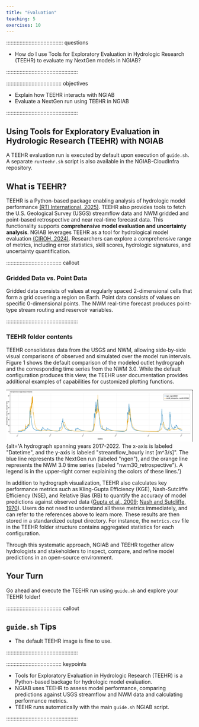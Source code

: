 ```yaml
---
title: "Evaluation"
teaching: 5
exercises: 10
---
```


:::::::::::::::::::::::::::::::::::::: questions 

- How do I use Tools for Exploratory Evaluation in Hydrologic Research (TEEHR) to evaluate my NextGen models in NGIAB?

::::::::::::::::::::::::::::::::::::::::::::::::

::::::::::::::::::::::::::::::::::::: objectives

- Explain how TEEHR interacts with NGIAB
- Evaluate a NextGen run using TEEHR in NGIAB

::::::::::::::::::::::::::::::::::::::::::::::::

## Using Tools for Exploratory Evaluation in Hydrologic Research (TEEHR) with NGIAB

A TEEHR evaluation run is executed by default upon execution of `guide.sh`. A separate `runTeehr.sh` script is also available in the NGIAB-CloudInfra repository.

## What is TEEHR?

TEEHR is a Python-based package enabling analysis of hydrologic model performance [(RTI International, 2025)](https://github.com/RTIInternational/teehr). TEEHR also provides tools to fetch the U.S. Geological Survey (USGS) streamflow data and NWM gridded and point-based retrospective and near real-time forecast data. This functionality supports **comprehensive model evaluation and uncertainty analysis**. NGIAB leverages TEEHR as a tool for hydrological model evaluation [(CIROH, 2024)](https://github.com/CIROH-UA/ngiab-teehr). Researchers can explore a comprehensive range of metrics, including error statistics, skill scores, hydrologic signatures, and uncertainty quantification. 

::::::::::::::::::::::::::::::::::::: callout

### Gridded Data vs. Point Data

Gridded data consists of values at regularly spaced 2-dimensional cells that form a grid covering a region on Earth. Point data consists of values on specific 0-dimensional points. The NWM real-time forecast produces point-type stream routing and reservoir variables.

::::::::::::::::::::::::::::::::::::::::::::::::

### TEEHR folder contents

TEEHR consolidates data from the USGS and NWM, allowing side‐by‐side visual comparisons of observed and simulated over the model run intervals. Figure 1 shows the default comparison of the modeled outlet hydrograph and the corresponding time series from the NWM 3.0. While the default configuration produces this view, the TEEHR user documentation provides additional examples of capabilities for customized plotting functions. 

![Figure 1: Comparison of the NextGen-based model (labeled "ngen"; blue line) and the NWM time series (labeled "nwm30_retrospective"; orange line) for the same location. The figure is automatically generated by the TEEHR-based analysis that accompanies the `guide.sh` script included with NGIAB and is named `timeseries_plot_streamflow_hourly_inst.html` in the `teehr` folder.](fig/fig5-1.png){alt='A hydrograph spanning years 2017-2022. The x-axis is labeled "Datetime", and the y-axis is labeled "streamflow_hourly inst [m^3/s]". The blue line represents the NextGen run (labeled "ngen"), and the orange line represents the NWM 3.0 time series (labeled "nwm30_retrospective"). A legend is in the upper-right corner explaining the colors of these lines.'}

In addition to hydrograph visualization, TEEHR also calculates key performance metrics such as Kling-Gupta Efficiency (KGE), Nash-Sutcliffe Efficiency (NSE), and Relative Bias (RB) to quantify the accuracy of model predictions against observed data ([Gupta et al., 2009](https://doi.org/10.1016/j.jhydrol.2009.08.003); [Nash and Sutcliffe, 1970](https://doi.org/10.1016/0022-1694(70)90255-6)). Users do not need to understand all these metrics immediately, and can refer to the references above to learn more. These results are then stored in a standardized output directory. For instance, the `metrics.csv` file in the TEEHR folder structure contains aggregated statistics for each configuration. 

Through this systematic approach, NGIAB and TEEHR together allow hydrologists and stakeholders to inspect, compare, and refine model predictions in an open-source environment.

## Your Turn

Go ahead and execute the TEEHR run using `guide.sh` and explore your TEEHR folder!

::::::::::::::::::::::::::::::::::::: callout

## `guide.sh` Tips 

- The default TEEHR image is fine to use.

::::::::::::::::::::::::::::::::::::::::::::::::

::::::::::::::::::::::::::::::::::::: keypoints 

- Tools for Exploratory Evaluation in Hydrologic Research (TEEHR) is a Python-based backage for hydrologic model evaluation.
- NGIAB uses TEEHR to assess model performance, comparing predictions against USGS streamflow and NWM data and calculating performance metrics.
- TEEHR runs automatically with the main `guide.sh` NGIAB script.

::::::::::::::::::::::::::::::::::::::::::::::::

[r-markdown]: https://rmarkdown.rstudio.com/
